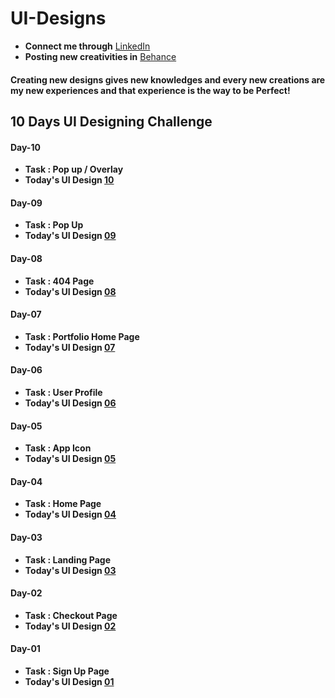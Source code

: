 # UI-Designs
- **Connect me through** [LinkedIn](https://www.linkedin.com/in/arjun-a-acharry-044a36252/)
- **Posting new creativities in** [Behance](https://www.behance.net/arjunaacharry)

#### Creating new designs gives new knowledges and every new creations are my new experiences and that experience is the way to be Perfect!

## 10 Days UI Designing Challenge

#### Day-10
- **Task : Pop up / Overlay**
- **Today's UI Design [10](https://github.com/arjunaacharry/15-Days-UI-Design/assets/115148574/e54aa7ef-2ec9-4ea7-8e16-f84d227137ad)**

#### Day-09
- **Task : Pop Up**
- **Today's UI Design [09](https://github.com/arjunaacharry/15-Days-UI-Design/assets/115148574/6a422f9f-8024-4e85-bc69-a6d62c700ecc)**

#### Day-08
- **Task : 404 Page**
- **Today's UI Design [08](https://user-images.githubusercontent.com/115148574/232273446-a98844c3-62f4-425f-be88-65a39c1481a8.jpg)**

#### Day-07
- **Task : Portfolio Home Page**
- **Today's UI Design [07](https://user-images.githubusercontent.com/115148574/231243588-6716ec96-60d3-4582-8421-c8c8c5ca5987.jpg)**

#### Day-06
- **Task : User Profile**
- **Today's UI Design [06](https://user-images.githubusercontent.com/115148574/230576918-cb44591b-2adc-44bd-b841-8bc744c786ba.jpg)**

#### Day-05
- **Task : App Icon**
- **Today's UI Design [05](https://user-images.githubusercontent.com/115148574/230421996-9797ab77-95c2-4da5-87f0-e8b171bc9263.jpg)**

#### Day-04
- **Task : Home Page**
- **Today's UI Design [04](https://user-images.githubusercontent.com/115148574/229831888-6910b05b-6417-498b-bbb9-6ca06ebe294a.jpg)**

#### Day-03
- **Task : Landing Page**
- **Today's UI Design [03](https://user-images.githubusercontent.com/115148574/229697055-64d14508-0234-4b0e-a140-289930bd38be.jpg)**

#### Day-02
- **Task : Checkout Page**
- **Today's UI Design [02](https://user-images.githubusercontent.com/115148574/229544952-392289aa-c069-4e8d-91a2-94c8ecfe9b01.jpg)**

#### Day-01
- **Task : Sign Up Page**
- **Today's UI Design [01](https://user-images.githubusercontent.com/115148574/229290776-a0987bbc-9d2a-40c1-814f-4893421740e8.jpg)**
